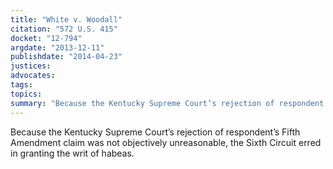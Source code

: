 ```yaml
---
title: "White v. Woodall"
citation: "572 U.S. 415"
docket: "12-794"
argdate: "2013-12-11"
publishdate: "2014-04-23"
justices:
advocates:
tags:
topics:
summary: "Because the Kentucky Supreme Court’s rejection of respondent’s Fifth Amendment claim was not objectively unreasonable, the Sixth Circuit erred in granting the writ of habeas."
---
```

Because the Kentucky Supreme Court’s rejection of respondent’s Fifth Amendment claim was not objectively unreasonable, the Sixth Circuit erred in granting the writ of habeas.

